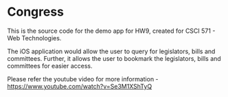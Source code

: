 Congress
========================

This is the source code for the demo app for HW9, created for CSCI 571 - Web Technologies.

The iOS application would allow the user to query for legislators, bills and committees. Further, it allows the user to bookmark the legislators, bills and committees for easier access.

Please refer the youtube video for more information - https://www.youtube.com/watch?v=Se3M1XShTyQ
